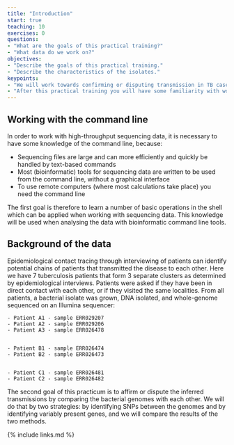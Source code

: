 ```yaml
---
title: "Introduction"
start: true
teaching: 10
exercises: 0
questions:
- "What are the goals of this practical training?"
- "What data do we work on?"
objectives:
- "Describe the goals of this practical training."
- "Describe the characteristics of the isolates."
keypoints:
- "We will work towards confirming or disputing transmission in TB cases"
- "After this practical training you will have some familiarity with working on the command line"
---
```


## Working with the command line

In order to work with high-throughput sequencing data, it is necessary to have some knowledge of the command line, because:

   + Sequencing files are large and can more efficiently and quickly be handled by text-based commands
   + Most (bioinformatic) tools for sequencing data are written to be used from the command line, without a graphical interface
   + To use remote computers (where most calculations take place) you need the command line

The first goal is therefore to learn a number of basic operations in the shell which can be applied when working with sequencing data. This knowledge will be used when analysing the data with bioinformatic command line tools.



## Background of the data

Epidemiological contact tracing through interviewing of patients can identify potential chains of patients that transmitted the disease to each other. Here we have 7 tuberculosis patients that form 3 separate clusters as determined by epidemiological interviews. Patients were asked if they have been in direct contact with each other, or if they visited the same localities. From all patients, a bacterial isolate was grown, DNA isolated, and whole-genome sequenced on an Illumina sequencer: 

    - Patient A1 - sample ERR029207
    - Patient A2 - sample ERR029206
    - Patient A3 - sample ERR026478


    - Patient B1 - sample ERR026474
    - Patient B2 - sample ERR026473


    - Patient C1 - sample ERR026481
    - Patient C2 - sample ERR026482

The second goal of this practicum is to affirm or dispute the inferred transmissions by comparing the bacterial genomes with each other. We will do that by two strategies: by identifying SNPs between the genomes and by identifying variably present genes, and we will compare the results of the two methods.



{% include links.md %}
